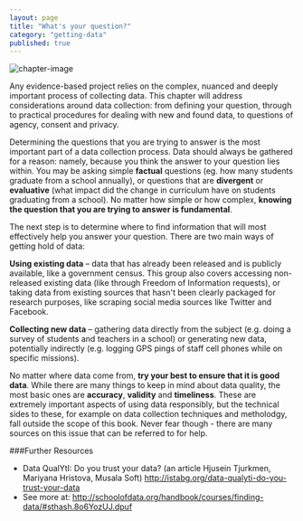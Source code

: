 ```yaml
---
layout: page
title: "What's your question?"
category: "getting-data"
published: true
---
```



![chapter-image]({{site.baseurl}}/assets/icons/icon-getting.png)

Any evidence-based project relies on the complex, nuanced and deeply important process of collecting data. This chapter will address considerations around data collection: from defining your question, through to practical procedures for dealing with new and found data, to questions of agency, consent and privacy.

Determining the questions that you are trying to answer is the most important part of a data collection process. Data should always be gathered for a reason: namely, because you think the answer to your question lies within. You may be asking simple **factual** questions (eg. how many students graduate from a school annually), or questions that are **divergent** or **evaluative** (what impact did the change in curriculum have on students graduating from a school).  No matter how simple or how complex, **knowing the question that you are trying to answer is fundamental**.  

The next step is to determine where to find information that will most effectively help you answer your question.  There are two main ways of getting hold of data:

**Using existing data** – data that has already been released and is publicly available, like a government census. This group also covers accessing non-released existing data (like through Freedom of Information requests), or taking data from existing sources that hasn't been clearly packaged for research purposes, like scraping social media sources like Twitter and Facebook.

**Collecting new data** – gathering data directly from the subject (e.g. doing a survey of students and teachers in a school) or generating new data, potentially indirectly (e.g. logging GPS pings of staff cell phones while on specific missions).  

No matter where data come from, **try your best to ensure that it is good data**. While there are many things to keep in mind about data quality, the most basic ones are **accuracy**, **validity** and **timeliness**. These are extremely important aspects of using data responsibly, but the technical sides to these, for example on data collection techniques and metholodgy, fall outside the scope of this book. Never fear though - there are many sources on this issue that can be referred to for help.

###Further Resources

* Data QualYtI: Do you trust your data? (an article Hjusein Tjurkmen, Mariyana Hristova, Musala Soft) http://istabg.org/data-qualyti-do-you-trust-your-data
* See more at: http://schoolofdata.org/handbook/courses/finding-data/#sthash.8o6YozUJ.dpuf
